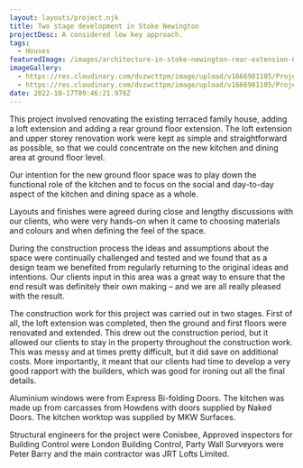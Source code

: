 ```yaml
---
layout: layouts/project.njk
title: Two stage development in Stoke Newington
projectDesc: A considered low key approach.
tags:
  - Houses
featuredImage: /images/architecture-in-stoke-newington-rear-extension-01.jpeg
imageGallery:
  - https://res.cloudinary.com/dvzwcttpm/image/upload/v1666981105/Projects/Two%20stage%20development%20in%20Stoke%20Newington/Glazed-extension-with-brick-work-stoke-newington_zr48nw.jpg
  - https://res.cloudinary.com/dvzwcttpm/image/upload/v1666981105/Projects/Two%20stage%20development%20in%20Stoke%20Newington/Exposed-brick-work-and-glass-rear-extension-stoke-newington_r2nk5q.jpg
date: 2022-10-17T09:46:21.978Z
---
```

This project involved renovating the existing terraced family house, adding a loft extension and adding a rear ground floor extension. The loft extension and upper storey renovation work were kept as simple and straightforward as possible, so that we could concentrate on the new kitchen and dining area at ground floor level.

Our intention for the new ground floor space was to play down the functional role of the kitchen and to focus on the social and day-to-day aspect of the kitchen and dining space as a whole.

Layouts and finishes were agreed during close and lengthy discussions with our clients, who were very hands-on when it came to choosing materials and colours and when defining the feel of the space.

During the construction process the ideas and assumptions about the space were continually challenged and tested and we found that as a design team we benefited from regularly returning to the original ideas and intentions. Our clients input in this area was a great way to ensure that the end result was definitely their own making – and we are all really pleased with the result.

The construction work for this project was carried out in two stages. First of all, the loft extension was completed, then the ground and first floors were renovated and extended. This drew out the construction period, but it allowed our clients to stay in the property throughout the construction work. This was messy and at times pretty difficult, but it did save on additional costs. More importantly, it meant that our clients had time to develop a very good rapport with the builders, which was good for ironing out all the final details.

Aluminium windows were from Express Bi-folding Doors. The kitchen was made up from carcasses from Howdens with doors supplied by Naked Doors. The kitchen worktop was supplied by MKW Surfaces.

Structural engineers for the project were Conisbee, Approved inspectors for Building Control were London Building Control, Party Wall Surveyors were Peter Barry and the main contractor was JRT Lofts Limited.